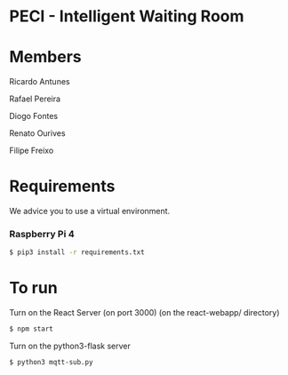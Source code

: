 # PECI -  Intelligent Waiting Room

# Members

Ricardo Antunes

Rafael Pereira

Diogo Fontes

Renato Ourives

Filipe Freixo

# Requirements
We advice you to use a virtual environment.
### Raspberry Pi 4
```bash
$ pip3 install -r requirements.txt
``` 

# To run
Turn on the React Server (on port 3000) (on the react-webapp/ directory)
```bash
$ npm start
```
Turn on the python3-flask server
```bash
$ python3 mqtt-sub.py
```
